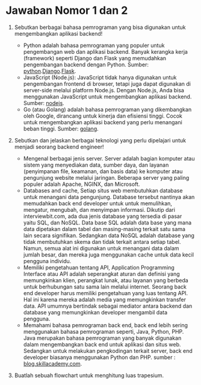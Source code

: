 # Jawaban Nomor 1 dan 2
1. Sebutkan berbagai bahasa pemrograman yang bisa digunakan untuk mengembangkan aplikasi backend!
   - Python adalah bahasa pemrograman yang populer untuk pengembangan web dan aplikasi backend. Banyak kerangka kerja (framework) seperti Django dan Flask yang memudahkan pengembangan backend dengan Python.
      Sumber: [python](python.org).[Django](https://www.djangoproject.com/).[Flask](https://flask.palletsprojects.com/en/2.3.x/).
   - JavaScript (Node.js): JavaScript tidak hanya digunakan untuk pengembangan frontend di browser, tetapi juga dapat digunakan di server-side melalui platform Node.js. Dengan Node.js, Anda bisa menggunakan JavaScript untuk mengembangkan aplikasi backend.
      Sumber: [nodejs](nodejs.org).
    - Go (atau Golang) adalah bahasa pemrograman yang dikembangkan oleh Google, dirancang untuk kinerja dan efisiensi tinggi. Cocok untuk mengembangkan aplikasi backend yang perlu menangani beban tinggi.
    Sumber: [golang](golang.org).

2. Sebutkan dan jelaskan berbagai teknologi yang perlu dipelajari untuk menjadi seorang backend engineer!
   - Mengenal berbagai jenis server. Server adalah bagian komputer atau sistem yang menyediakan data, sumber daya, dan layanan (penyimpanan file, keamanan, dan basis data) ke komputer atau pengunjung website melalui jaringan. Beberapa server yang paling populer adalah Apache, NGINX, dan Microsoft.
   -  Databases and cache, Setiap situs web membutuhkan database untuk menangani data pengunjung. Database tersebut nantinya akan memudahkan back end developer untuk untuk memulihkan, mengatur, mengubah, dan menyimpan informasi. Dikutip dari interviewbit.com, ada dua jenis database yang tersedia di pasar yaitu SQL, dan NoSQL. Data base SQL adalah data base yang mana data dipetakan dalam tabel dan masing-masing terkait satu sama lain secara signifikan. Sedangkan data NoSQL adalah database yang tidak membutuhkan skema dan tidak terkait antara setiap tabel. Namun, semua alat ini digunakan untuk menangani data dalam jumlah besar, dan mereka juga menggunakan cache untuk data kecil pengguna individu.
   -  Memiliki pengetahuan tentang API, Application Programming Interface atau API adalah seperangkat aturan dan definisi yang memungkinkan klien, perangkat lunak, atau layanan yang berbeda untuk berhubungan satu sama lain melalui internet. Seorang back end developer harus memiliki pengetahuan yang luas tentang API. Hal ini karena mereka adalah media yang memungkinkan transfer data. API umumnya bertindak sebagai mediator antara backend dan database yang memungkinkan developer mengambil data pengguna.
   -  Memahami bahasa pemrograman back end, back end lebih sering menggunakan bahasa pemrograman seperti, Java, Python, PHP. Java merupakan bahasa pemrograman yang banyak digunakan dalam mengembangkan back end untuk aplikasi dan situs web. Sedangkan untuk melakukan pengkodingan terkait server, back end developer biasanya menggunakan Python dan PHP. 
   sumber : [blog.skillacademy.com](https://blog.skillacademy.com/perbedaan-front-end-dan-back-end).
3. Buatlah sebuah flowchart untuk menghitung luas trapesium.